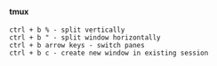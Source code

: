 #### tmux 

    ctrl + b % - split vertically
    ctrl + b " - split window horizontally
    ctrl + b arrow keys - switch panes
    ctrl + b c - create new window in existing session
